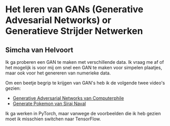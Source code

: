 # Het leren van GANs (Generative Advesarial Networks) or Generatieve Strijder Netwerken
## Simcha van Helvoort
Ik ga proberen een GAN te maken met verschillende data. Ik vraag me af of het mogelijk is voor mij om snel een GAN te maken voor simpelen plaatjes, maar ook voor het genereren van numerieke data. 

Om een beetje begrip te krijgen van GAN's heb ik de volgende twee video's gezien:
- [Generative Adversarial Networks van Computerphile](https://www.youtube.com/watch?v=Sw9r8CL98N0)
- [Generate Pokemon van Siraj Naval](https://www.youtube.com/watch?v=yz6dNf7X7SA)

Ik ga werken in PyTorch, maar vanwege de voorbeelden die ik heb gezien moet ik misschien switchen naar TensorFlow.